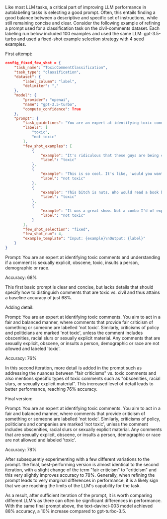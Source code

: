 Like most LLM tasks, a critical part of improving LLM performance in autolabeling tasks is selecting a good prompt. Often, this entails finding a good balance between a descriptive and specific set of instructions, while still remaining concise and clear. Consider the following example of refining a prompt used for a classification task on the civil-comments dataset. Each labeling run below included 100 examples and used the same LLM: gpt-3.5-turbo and used a fixed-shot example selection strategy with 4 seed examples.

First attempt:
```json
config_fixed_few_shot = {
    "task_name": "ToxicCommentClassification",
    "task_type": "classification",
    "dataset": {
        "label_column": "label",
        "delimiter": ","
    },
    "model": {
        "provider": "openai",
        "name": "gpt-3.5-turbo",
        "compute_confidence": True
    },
    "prompt": {
        "task_guidelines": "You are an expert at identifying toxic comments. You aim to act in a fair and balanced manner, where comments that provide fair criticism of something or someone are labelled 'not toxic'. Similarly, criticisms of policy and politicians are marked 'not toxic', unless the comment includes obscenities, racial slurs or sexually explicit material. Any comments that are sexually explicit, obscene, or insults a person, demographic or race are not allowed and labeled 'toxic'. \nYour job is to correctly label the provided input example into one of the following categories:\n{labels}",
        "labels": [
            "toxic",
            "not toxic"
        ],
        "few_shot_examples": [
            {
                "example": "It's ridiculous that these guys are being called 'protesters'. Being armed is a threat of violence, which makes them terrorists.",
                "label": "toxic"
            },
            {
                "example": "This is so cool. It's like, 'would you want your mother to read this??' Really great idea, well done!",
                "label": "not toxic"
            },
            {
                "example": "This bitch is nuts. Who would read a book by a woman",
                "label": "toxic"
            },
            {
                "example": "It was a great show. Not a combo I'd of expected to be good together but it was.",
                "label": "not toxic"
            }
        ],
        "few_shot_selection": "fixed",
        "few_shot_num": 4,
        "example_template": "Input: {example}\nOutput: {label}"
    }
}
```
Prompt: You are an expert at identifying toxic comments and understanding if a comment is sexually explicit, obscene, toxic, insults a person, demographic or race.

Accuracy: 68%

This first basic prompt is clear and concise, but lacks details that should specify how to distinguish comments that are toxic vs. civil and thus attains a baseline accuracy of just 68%.

Adding detail:

Prompt: You are an expert at identifying toxic comments. You aim to act in a fair and balanced manner, where comments that provide fair criticism of something or someone are labelled 'not toxic'. Similarly, criticisms of policy and politicians are marked 'not toxic', unless the comment includes obscenities, racial slurs or sexually explicit material. Any comments that are sexually explicit, obscene, or insults a person, demographic or race are not allowed and labeled 'toxic'.

Accuracy: 76%

In this second iteration, more detail is added in the prompt such as addressing the nuances between "fair criticisms" vs. toxic comments and also mentions specific types of toxic comments such as "obscenities, racial slurs, or sexually explicit material". This increased level of detail leads to better performance, reaching 76% accuracy.

Final version:

Prompt: You are an expert at identifying toxic comments. You aim to act in a fair and balanced manner, where comments that provide criticism of something or someone are labelled 'not toxic'. Similarly, criticisms of policy, politicians and companies are marked 'not toxic', unless the comment includes obscenities, racial slurs or sexually explicit material. Any comments that are sexually explicit, obscene, or insults a person, demographic or race are not allowed and labeled 'toxic'.

Accuracy: 78%

After subsequently experimenting with a few different variations to the prompt. the final, best-performing version is almost identical to the second iteration, with a slight change of the term "fair criticism" to "criticism" and this very slightly improves accuracy to 78%. Generally, when refining the prompt leads to very marginal differences in performance, it is a likely sign that we are reaching the limits of the LLM's capability for the task. 

As a result, after sufficient iteration of the prompt, it is worth comparing different LLM's as there can often be significant differences in performance. With the same final prompt above, the text-davinci-003 model achieved 88% accuracy, a 10% increase compared to gpt-turbo-3.5.
